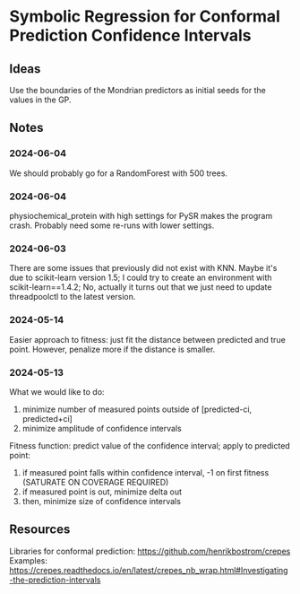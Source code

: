# Symbolic Regression for Conformal Prediction Confidence Intervals

## Ideas
Use the boundaries of the Mondrian predictors as initial seeds for the values in the GP.

## Notes

### 2024-06-04
We should probably go for a RandomForest with 500 trees.

### 2024-06-04
physiochemical_protein with high settings for PySR makes the program crash. Probably need some re-runs with lower settings.

### 2024-06-03
There are some issues that previously did not exist with KNN. Maybe it's due to scikit-learn version 1.5; I could try to create an environment with scikit-learn==1.4.2; No, actually it turns out that we just need to update threadpoolctl to the latest version.

### 2024-05-14
Easier approach to fitness: just fit the distance between predicted and true point. However, penalize more if the distance is smaller.

### 2024-05-13
What we would like to do:
1. minimize number of measured points outside of [predicted-ci, predicted+ci]
2. minimize amplitude of confidence intervals

Fitness function: predict value of the confidence interval; apply to predicted point: 
1. if measured point falls within confidence interval, -1 on first fitness (SATURATE ON COVERAGE REQUIRED)
2. if measured point is out, minimize delta out
3. then, minimize size of confidence intervals

## Resources
Libraries for conformal prediction: https://github.com/henrikbostrom/crepes
Examples: https://crepes.readthedocs.io/en/latest/crepes_nb_wrap.html#Investigating-the-prediction-intervals